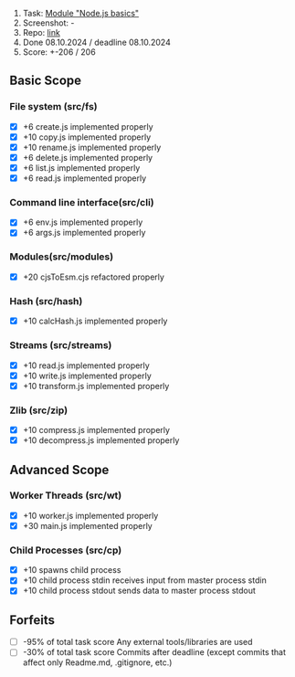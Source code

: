 1. Task: [Module "Node.js basics"](https://github.com/rolling-scopes-school/tasks/blob/master/node/modules/nodejs-basics/README.md)
2. Screenshot: -
3. Repo: [link](https://github.com/self-destructed/node-nodejs-basics)
4. Done 08.10.2024 / deadline 08.10.2024
5. Score: +-206 / 206



## Basic Scope

###  File system (src/fs)
 - [x] +6 create.js implemented properly
 - [x] +10 copy.js implemented properly
 - [x] +10 rename.js implemented properly
 - [x] +6 delete.js implemented properly
 - [x]  +6 list.js implemented properly
 - [x] +6 read.js implemented properly
###   Command line interface(src/cli)
 - [x] +6 env.js implemented properly
 - [x] +6 args.js implemented properly
### Modules(src/modules)
 - [x] +20 cjsToEsm.cjs refactored properly
### Hash (src/hash)
 - [x] +10 calcHash.js implemented properly
### Streams (src/streams)
 - [x] +10 read.js implemented properly
 - [x] +10 write.js implemented properly
 - [x] +10 transform.js implemented properly
###  Zlib (src/zip)
 - [x] +10 compress.js implemented properly
 - [x] +10 decompress.js implemented properly

## Advanced Scope

###   Worker Threads (src/wt)
 - [x]   +10 worker.js implemented properly
 - [x]   +30 main.js implemented properly
###   Child Processes (src/cp)
 - [x]    +10 spawns child process
 - [x]    +10 child process stdin receives input from master process stdin
 - [x]    +10 child process stdout sends data to master process stdout

## Forfeits

 - [ ]    -95% of total task score Any external tools/libraries are used
 - [ ]    -30% of total task score Commits after deadline (except commits that affect only Readme.md, .gitignore, etc.)
